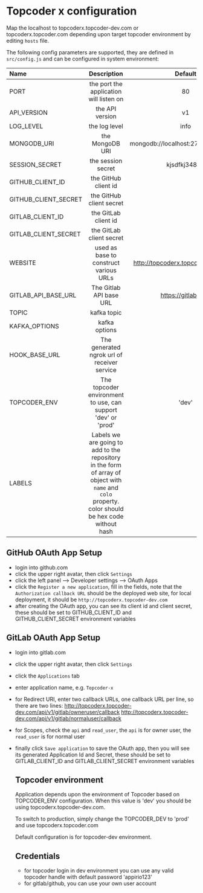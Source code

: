 # Topcoder x configuration

Map the localhost to topcoderx.topcoder-dev.com or topcoderx.topcoder.com depending upon target topcoder environment by editing `hosts` file.

The following config parameters are supported, they are defined in `src/config.js` and can be configured in system environment:


| Name                                   | Description                                | Default                          |
| :------------------------------------- | :----------------------------------------: | :------------------------------: |
| PORT                                   | the port the application will listen on    |  80                              |
| API_VERSION                            | the API version                            |   v1                             |
| LOG_LEVEL                              | the log level                              |  info                            |
| MONGODB_URI                            | the MongoDB URI                            | mongodb://localhost:27017/topcoderx |
| SESSION_SECRET                         | the session secret                         | kjsdfkj34857                     |
| GITHUB_CLIENT_ID                       | the GitHub client id                       |                                  |
| GITHUB_CLIENT_SECRET                   | the GitHub client secret                   |                                  |
| GITLAB_CLIENT_ID                       | the GitLab client id                       |                                  |
| GITLAB_CLIENT_SECRET                   | the GitLab client secret                   |                                  |
| WEBSITE                                | used as base to construct various URLs     | http://topcoderx.topcoder-dev.com/ |
| GITLAB_API_BASE_URL                    | The Gitlab API base URL                    | https://gitlab.com|
|TOPIC  | kafka topic| |
|KAFKA_OPTIONS | kafka options| |
| HOOK_BASE_URL            | The generated ngrok url of receiver service|
| TOPCODER_ENV                           | The topcoder environment to use, can support 'dev' or 'prod' | 'dev'                     |
|LABELS| Labels we are going to add to the repository in the form of array of object with `name` and `colo` property. color should be hex code without hash||

## GitHub OAuth App Setup

- login into github.com
- click the upper right avatar, then click `Settings`
- click the left panel --> Developer settings --> OAuth Apps
- click the `Register a new application`, fill in the fields,
  note that the `Authorization callback URL` should be the deployed web site,
  for local deployment, it should be `http://topcoderx.topcoder-dev.com`
- after creating the OAuth app, you can see its client id and client secret,
  these should be set to GITHUB_CLIENT_ID and GITHUB_CLIENT_SECRET environment variables

## GitLab OAuth App Setup

- login into gitlab.com
- click the upper right avatar, then click `Settings`
- click the `Applications` tab
- enter application name, e.g. `Topcoder-x`
- for Redirect URI, enter two callback URLs, one callback URL per line, so there are two lines:
  http://topcoderx.topcoder-dev.com/api/v1/gitlab/owneruser/callback
  http://topcoderx.topcoder-dev.com/api/v1/gitlab/normaluser/callback
- for Scopes, check the `api` and `read_user`, the `api` is for owner user, the `read_user` is for normal user
- finally click `Save application` to save the OAuth app, then you will see its generated Application Id and Secret,
  these should be set to GITLAB_CLIENT_ID and GITLAB_CLIENT_SECRET environment variables

  ## Topcoder environment

  Application depends upon the environment of Topcoder based on TOPCODER_ENV configuration. When this value is 'dev' you should be using topcoderx.topcoder-dev.com.

  To switch to production, simply change the TOPCODER_DEV to 'prod' and use topcoderx.topcoder.com

  Default configuration is for topcoder-dev environment.

  ## Credentials

  - for topcoder login in dev environment you can use any valid topcoder handle with default password 'appirio123'
  - for gitlab/github, you can use your own user account